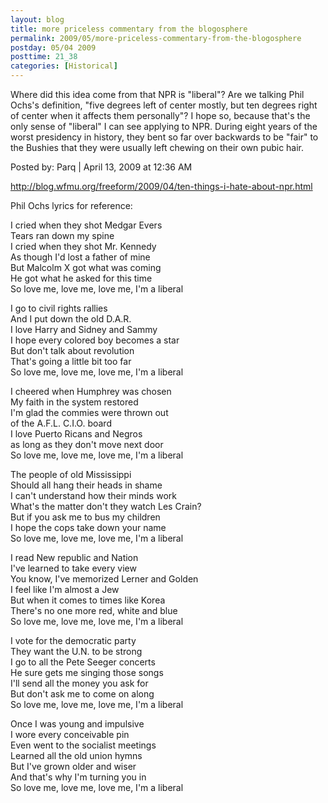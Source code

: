 ```yaml
---
layout: blog
title: more priceless commentary from the blogosphere
permalink: 2009/05/more-priceless-commentary-from-the-blogosphere
postday: 05/04 2009
posttime: 21_38
categories: [Historical]
---
```


<p>Where did this idea come from that NPR is "liberal"? Are we talking Phil Ochs's definition, "five degrees left of center mostly, but ten degrees right of center when it affects them personally"? I hope so, because that's the only sense of "liberal" I can see applying to NPR. During eight years of the worst presidency in history, they bent so far over backwards to be "fair" to the Bushies that they were usually left chewing on their own pubic hair.</p>
<p>Posted by: Parq | April 13, 2009 at 12:36 AM</p>
<p><a href="http://blog.wfmu.org/freeform/2009/04/ten-things-i-hate-about-npr.html" title="http://blog.wfmu.org/freeform/2009/04/ten-things-i-hate-about-npr.html">http://blog.wfmu.org/freeform/2009/04/ten-things-i-hate-about-npr.html</a></p>
<p>Phil Ochs lyrics for reference:</p>
<p>I cried when they shot Medgar Evers<br />
Tears ran down my spine<br />
I cried when they shot Mr. Kennedy<br />
As though I'd lost a father of mine<br />
But Malcolm X got what was coming<br />
He got what he asked for this time<br />
So love me, love me, love me, I'm a liberal</p>
<p>I go to civil rights rallies<br />
And I put down the old D.A.R.<br />
I love Harry and Sidney and Sammy<br />
I hope every colored boy becomes a star<br />
But don't talk about revolution<br />
That's going a little bit too far<br />
So love me, love me, love me, I'm a liberal</p>
<p>I cheered when Humphrey was chosen<br />
My faith in the system restored<br />
I'm glad the commies were thrown out<br />
of the A.F.L. C.I.O. board<br />
I love Puerto Ricans and Negros<br />
as long as they don't move next door<br />
So love me, love me, love me, I'm a liberal</p>
<p>The people of old Mississippi<br />
Should all hang their heads in shame<br />
I can't understand how their minds work<br />
What's the matter don't they watch Les Crain?<br />
But if you ask me to bus my children<br />
I hope the cops take down your name<br />
So love me, love me, love me, I'm a liberal</p>
<p>I read New republic and Nation<br />
I've learned to take every view<br />
You know, I've memorized Lerner and Golden<br />
I feel like I'm almost a Jew<br />
But when it comes to times like Korea<br />
There's no one more red, white and blue<br />
So love me, love me, love me, I'm a liberal</p>
<p>I vote for the democratic party<br />
They want the U.N. to be strong<br />
I go to all the Pete Seeger concerts<br />
He sure gets me singing those songs<br />
I'll send all the money you ask for<br />
But don't ask me to come on along<br />
So love me, love me, love me, I'm a liberal</p>
<p>Once I was young and impulsive<br />
I wore every conceivable pin<br />
Even went to the socialist meetings<br />
Learned all the old union hymns<br />
But I've grown older and wiser<br />
And that's why I'm turning you in<br />
So love me, love me, love me, I'm a liberal</p>
